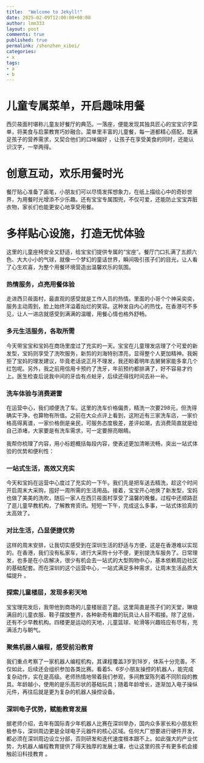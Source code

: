```yaml
---
title:  "Welcome to Jekyll!"
date: 2025-02-09T12:00:00+08:00
author: lmm333
layout: post
comments: true
published: true
permalink: /shenzhen_xibei/
categories:
- x
tags:
- a
- b
---
```


# 儿童专属菜单，开启趣味用餐
西贝莜面村堪称儿童友好餐厅的典范。一落座，便能发现其独具匠心的宝宝识字菜单，将美食与启蒙教育巧妙融合。菜单里丰富的儿童餐，每一道都精心搭配，既满足孩子的营养需求，又契合他们的口味偏好 ，让孩子在享受美食的同时，还能认识汉字，一举两得。

# 创意互动，欢乐用餐时光
餐厅贴心准备了画笔，小朋友们可以尽情发挥想象力，在纸上描绘心中的奇妙世界，为用餐时光增添不少乐趣。还有宝宝专属围兜，不仅可爱，还能防止宝宝弄脏衣物，家长们也能更安心地享受用餐。

# 多样贴心设施，打造无忧体验
这里的儿童座椅安全又舒适，给宝宝们提供专属的“宝座”。餐厅门口扎满了五颜六色、大大小小的气球，就像一个梦幻的童话世界，瞬间吸引孩子们的目光，让人看了心生欢喜，为整个用餐环境营造出温馨欢乐的氛围。 




### 热情服务，点亮用餐体验
走进西贝莜面村，最直观的感受就是工作人员的热情。里面的小哥个个神采奕奕，服务主动周到，脸上始终洋溢着灿烂的笑容。这种发自内心的热忱，在香港可不多见，让人一进店就感受到满满的温暖，用餐心情也格外舒畅。

### 多元生活服务，各取所需
今天带宝宝和宝妈在商场里度过了充实的一天。宝宝在儿童理发店理了个可爱的新发型，宝妈则享受了洗吹服务，新剪的刘海特别漂亮，显得整个人更加精神。我婉拒了宝妈的理发建议，毕竟老话说正月不理发，我还盼着明年去舅舅家能多拿几个红包呢。另外，我之前用信用卡预约了洗牙，年前预约都排满了，好不容易才约上。医生检查后说我中间的牙齿有点蛀牙，后续还得找时间去补一补。

### 洗车体验与消费避雷
在运营中心，我们顺便洗了车。这里的洗车价格偏贵，精洗一次要298元，但洗得确实干净，也算物有所值。之前在大众点评上看到，这附近有三家洗车店，一家价格高得离谱，一家价格倒是亲民，可服务态度极差，差评如潮，去消费简直就是给自己添堵，大家要是有洗车需求，可一定要擦亮眼睛。 


我帮你梳理了内容，用小标题概括每段内容，使表述更加清晰流畅，突出一站式体验的优势和便利性：
### 一站式生活，高效又充实
今天和宝妈在运营中心度过了充实的一下午。我们先是把车送去精洗，趁这个时间开启周末大采购，囤好一周所需的生活用品。接着，宝宝开心地换了新发型，宝妈也做了美美的洗吹，随后一家人在西贝莜面村享受了温馨的晚餐。过程中还顺路逛了逛儿童早教机构，了解教育资讯。短短一下午，完成这么多事，一站式体验真的太高效了。

### 对比生活，凸显便捷优势
这样的周末安排，让我切实感受到在深圳生活的舒适与方便，这是在香港难以实现的。在香港，我们没有私家车，进行大采购十分不便，更别提洗车服务了。日常理发，也多是在小店解决，很少有机会去一站式的大型购物中心，基本依赖周边社区的基础配套。而在深圳的这个运营中心，一站式满足多种需求，让周末生活品质大幅提升 。 




### 探索儿童楼层，发现多彩天地
宝宝理完发后，我带他到商场的儿童楼层逛了逛。这里简直是孩子们的天堂，琳琅满目的儿童衣服、鞋子摆放整齐，各种新奇有趣的玩具让人目不暇接。除了这些，还有不少早教机构。四楼更是运动的天地，儿童篮球、轮滑等兴趣班应有尽有，充满活力与朝气。

### 聚焦机器人编程，感受前沿教育
我们重点考察了一家机器人编程机构，其课程覆盖3岁到18岁，体系十分完善。不仅如此，后续还会组织参加各类比赛。看着5、6岁小朋友操控的机器人，能完成复杂动作，实在是高级。老师热情地带着我们参观，多间教室陈列着不同阶段的教具。年龄越小，使用的是乐高形状的基础玩具；随着年龄增长，逐渐加入电子操纵元件，再往后就是更为复杂的机器人操控设备。

### 深圳电子优势，赋能教育发展
据老师介绍，去年有国际青少年机器人比赛在深圳举办，国内众多家长和小朋友积极参与，深圳周边更是全球电子元器件的核心区域。任何大厂想要进行硬件开发，都必须在深圳周边设立分部，否则研发和迭代速度根本跟不上。如此强大的产业优势，为机器人编程教育提供了得天独厚的发展土壤，也让这里的孩子有更多机会接触前沿科技教育 。 
